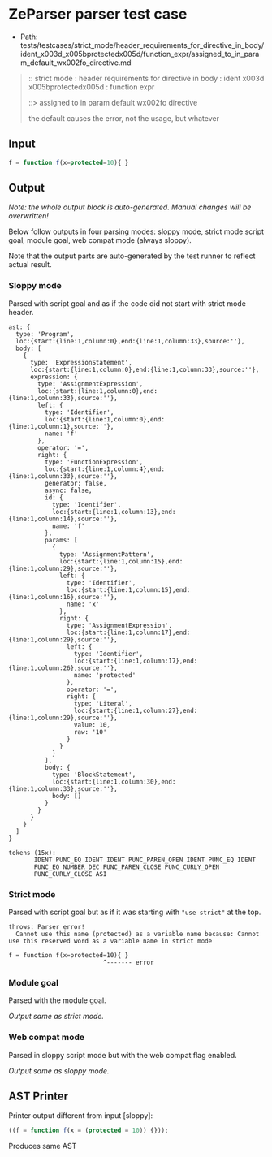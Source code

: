 # ZeParser parser test case

- Path: tests/testcases/strict_mode/header_requirements_for_directive_in_body/ident_x003d_x005bprotectedx005d/function_expr/assigned_to_in_param_default_wx002fo_directive.md

> :: strict mode : header requirements for directive in body : ident x003d x005bprotectedx005d : function expr
>
> ::> assigned to in param default wx002fo directive
>
> the default causes the error, not the usage, but whatever

## Input

`````js
f = function f(x=protected=10){ }
`````

## Output

_Note: the whole output block is auto-generated. Manual changes will be overwritten!_

Below follow outputs in four parsing modes: sloppy mode, strict mode script goal, module goal, web compat mode (always sloppy).

Note that the output parts are auto-generated by the test runner to reflect actual result.

### Sloppy mode

Parsed with script goal and as if the code did not start with strict mode header.

`````
ast: {
  type: 'Program',
  loc:{start:{line:1,column:0},end:{line:1,column:33},source:''},
  body: [
    {
      type: 'ExpressionStatement',
      loc:{start:{line:1,column:0},end:{line:1,column:33},source:''},
      expression: {
        type: 'AssignmentExpression',
        loc:{start:{line:1,column:0},end:{line:1,column:33},source:''},
        left: {
          type: 'Identifier',
          loc:{start:{line:1,column:0},end:{line:1,column:1},source:''},
          name: 'f'
        },
        operator: '=',
        right: {
          type: 'FunctionExpression',
          loc:{start:{line:1,column:4},end:{line:1,column:33},source:''},
          generator: false,
          async: false,
          id: {
            type: 'Identifier',
            loc:{start:{line:1,column:13},end:{line:1,column:14},source:''},
            name: 'f'
          },
          params: [
            {
              type: 'AssignmentPattern',
              loc:{start:{line:1,column:15},end:{line:1,column:29},source:''},
              left: {
                type: 'Identifier',
                loc:{start:{line:1,column:15},end:{line:1,column:16},source:''},
                name: 'x'
              },
              right: {
                type: 'AssignmentExpression',
                loc:{start:{line:1,column:17},end:{line:1,column:29},source:''},
                left: {
                  type: 'Identifier',
                  loc:{start:{line:1,column:17},end:{line:1,column:26},source:''},
                  name: 'protected'
                },
                operator: '=',
                right: {
                  type: 'Literal',
                  loc:{start:{line:1,column:27},end:{line:1,column:29},source:''},
                  value: 10,
                  raw: '10'
                }
              }
            }
          ],
          body: {
            type: 'BlockStatement',
            loc:{start:{line:1,column:30},end:{line:1,column:33},source:''},
            body: []
          }
        }
      }
    }
  ]
}

tokens (15x):
       IDENT PUNC_EQ IDENT IDENT PUNC_PAREN_OPEN IDENT PUNC_EQ IDENT
       PUNC_EQ NUMBER_DEC PUNC_PAREN_CLOSE PUNC_CURLY_OPEN
       PUNC_CURLY_CLOSE ASI
`````

### Strict mode

Parsed with script goal but as if it was starting with `"use strict"` at the top.

`````
throws: Parser error!
  Cannot use this name (protected) as a variable name because: Cannot use this reserved word as a variable name in strict mode

f = function f(x=protected=10){ }
                          ^------- error
`````


### Module goal

Parsed with the module goal.

_Output same as strict mode._

### Web compat mode

Parsed in sloppy script mode but with the web compat flag enabled.

_Output same as sloppy mode._

## AST Printer

Printer output different from input [sloppy]:

````js
((f = function f(x = (protected = 10)) {}));
````

Produces same AST
